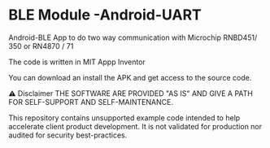 # BLE Module -Android-UART  
Android-BLE App to do two way communication with Microchip RNBD451/ 350 or RN4870 / 71

The code is written in MIT Appp Inventor

You can download an install the APK and get access to the source code.

⚠ Disclaimer
THE SOFTWARE ARE PROVIDED "AS IS" AND GIVE A PATH FOR SELF-SUPPORT AND SELF-MAINTENANCE.

This repository contains unsupported example code intended to help accelerate client product development. It is not validated for production nor audited for security best-practices.
